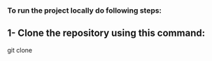 ### To run the project locally do following steps:
## 1- Clone the repository using this command:
git clone
